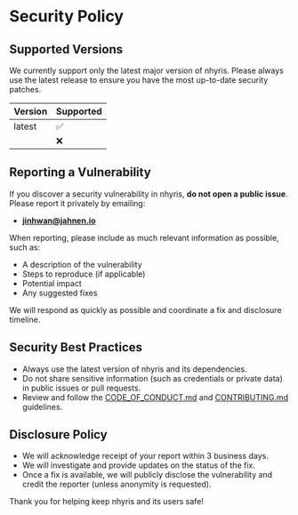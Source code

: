 # Security Policy

## Supported Versions

We currently support only the latest major version of nhyris. Please always use the latest release to ensure you have the most up-to-date security patches.

| Version             | Supported          |
| ------------------- | ------------------ |
| latest              | :white_check_mark: |
| <previous versions> | :x:                |

## Reporting a Vulnerability

If you discover a security vulnerability in nhyris, **do not open a public issue**. Please report it privately by emailing:

- **jinhwan@jahnen.io**

When reporting, please include as much relevant information as possible, such as:

- A description of the vulnerability
- Steps to reproduce (if applicable)
- Potential impact
- Any suggested fixes

We will respond as quickly as possible and coordinate a fix and disclosure timeline.

## Security Best Practices

- Always use the latest version of nhyris and its dependencies.
- Do not share sensitive information (such as credentials or private data) in public issues or pull requests.
- Review and follow the [CODE_OF_CONDUCT.md](./CODE_OF_CONDUCT.md) and [CONTRIBUTING.md](./CONTRIBUTING.md) guidelines.

## Disclosure Policy

- We will acknowledge receipt of your report within 3 business days.
- We will investigate and provide updates on the status of the fix.
- Once a fix is available, we will publicly disclose the vulnerability and credit the reporter (unless anonymity is requested).

Thank you for helping keep nhyris and its users safe!
